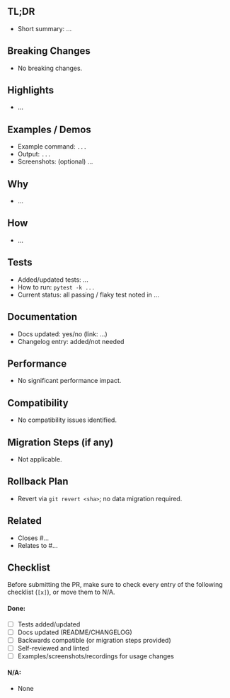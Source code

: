<!--
Be synthetic: bullet points are preferred and 1–3 short sentences per section.
Delete any guidance comments before submitting.
-->

## TL;DR
<!-- What does this PR do, in one or two sentences? -->
- Short summary: ...

## Breaking Changes
<!-- List anything that requires user action or could break existing behavior. Link to migration steps. -->
- No breaking changes.
<!-- If any:
- [ ] ... (describe)
- Migration notes: ...
-->

## Highlights
<!-- Top 3–6 notable changes, user-visible first. Keep each to one line. -->
- ...

## Examples / Demos
<!-- Minimal examples, commands, or screenshots/gifs. Prefer concrete inputs/outputs. -->
- Example command: `...`
- Output: `...`
- Screenshots: (optional) ...

## Why
<!-- The rationale/problem this solves. 1–3 sentences. -->
- ...

## How
<!-- Brief approach/implementation notes. Keep it high-level; link to code as needed. -->
- ...

## Tests
<!-- What’s covered? How to run them? -->
- Added/updated tests: ...
- How to run: `pytest -k ...`
- Current status: all passing / flaky test noted in ...

## Documentation
<!-- User docs, README, changelog. -->
- Docs updated: yes/no (link: ...)
- Changelog entry: added/not needed

## Performance
<!-- Any perf impact or measurements. -->
- No significant performance impact.
<!-- If applicable:
- Benchmark: before ... / after ...
-->

## Compatibility
<!-- Supported versions, APIs, platforms affected. -->
- No compatibility issues identified.

## Migration Steps (if any)
<!-- Only needed if there are breaking changes. -->
- Not applicable.

## Rollback Plan
<!-- How to safely revert if things go wrong. -->
- Revert via `git revert <sha>`; no data migration required.
<!-- If data/schema changes:
- Provide rollback script/steps: ...
-->

## Related
<!-- Link issues, PRs, design docs, tickets. -->
- Closes #...
- Relates to #...

## Checklist
Before submitting the PR, make sure to check every entry of the following checklist (`[x]`), or move them to N/A.

#### Done:
- [ ] Tests added/updated
- [ ] Docs updated (README/CHANGELOG)
- [ ] Backwards compatible (or migration steps provided)
- [ ] Self-reviewed and linted
- [ ] Examples/screenshots/recordings for usage changes

#### N/A:
- None